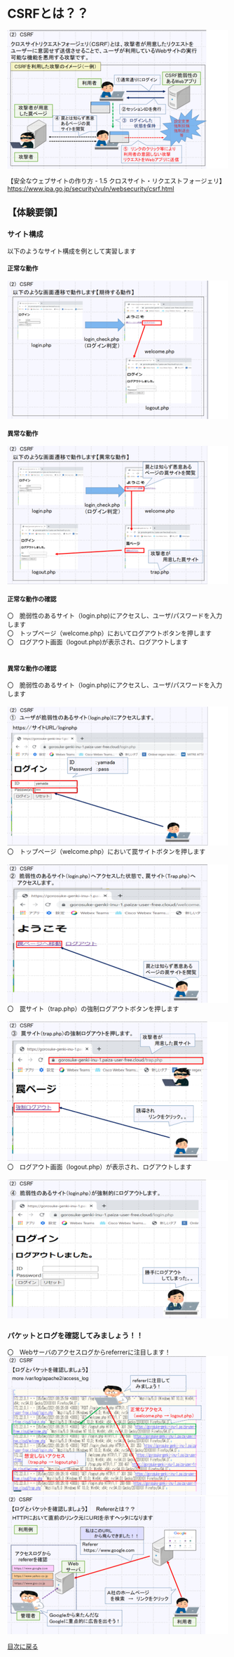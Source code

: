 # CSRFとは？？<br>
 ![Diagram](./images/CSRF-1.jpg)<br>

【安全なウェブサイトの作り方 - 1.5 クロスサイト・リクエストフォージェリ】<br>
https://www.ipa.go.jp/security/vuln/websecurity/csrf.html

## 【体験要領】

### サイト構成<br>
以下のようなサイト構成を例として実習します<br>

#### 正常な動作<br>
 ![Diagram](./images/CSRF-2.jpg)<br>

#### 異常な動作<br>
 ![Diagram](./images/CSRF-3.jpg)<br>


#### 正常な動作の確認<br>
〇　脆弱性のあるサイト（login.php)にアクセスし、ユーザ/パスワードを入力します<br>
〇　トップページ（welcome.php）においてログアウトボタンを押します<br>
〇　ログアウト画面（logout.php)が表示され、ログアウトします<br>
 　　   
#### 異常な動作の確認<br>
〇　脆弱性のあるサイト（login.php)にアクセスし、ユーザ/パスワードを入力します<br>
 　　![Diagram](./images/CSRF-4.jpg)<br>
〇　トップページ（welcome.php）において罠サイトボタンを押します<br>
 　　![Diagram](./images/CSRF-5.jpg)<br>
〇　罠サイト（trap.php）の強制ログアウトボタンを押します<br>
 　　![Diagram](./images/CSRF-6.jpg)<br>
〇　ログアウト画面（logout.php）が表示され、ログアウトします<br>
 　　![Diagram](./images/CSRF-7.jpg)<br>


### パケットとログを確認してみましょう！！<br>
〇　Webサーバのアクセスログからreferrerに注目します！<br>
![Diagram](./images/CSRF-8.jpg)<br>
![Diagram](./images/CSRF-9.jpg)<br>

[目次に戻る](./README.md) <br>
